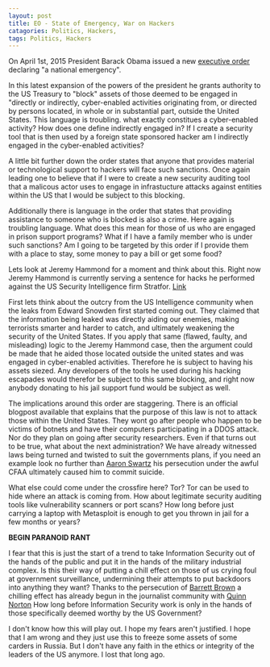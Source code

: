 ```yaml
---
layout: post
title: EO - State of Emergency, War on Hackers
catagories: Politics, Hackers,
tags: Politics, Hackers
---
```

On April 1st, 2015 President Barack Obama issued a new [executive order](https://www.whitehouse.gov/the-press-office/2015/04/01/executive-order-blocking-property-certain-persons-engaging-significant-m) declaring "a national emergency".

In this latest expansion of the powers of the president he grants authority to the US Treasury to "block" assets of those deemed to be engaged in "directly or indirectly, cyber-enabled activities originating from, or directed by persons located, in whole or in substantial part, outside the United States. This language is troubling. what exactly constitues a cyber-enabled activity? How does one define indirectly engaged in? If I create a security tool that is then used by a foreign state sponsored hacker am I indirectly engaged in the cyber-enabled activities?

A little bit further down the order states that anyone that provides material or technological support to hackers will face such sanctions. Once again leading one to believe that if I were to create a new security auditing tool that a malicous actor uses to engage in infrastucture attacks against entities within the US that I would be subject to this blocking. 

Additionally there is language in the order that states that providing assistance to someone who is blocked is also a crime. Here again is troubling language. What does this mean for those of us who are engaged in prison support programs? What if I have a family member who is under such sanctions? Am I going to be targeted by this order if I provide them with a place to stay, some money to pay a bill or get some food? 

Lets look at Jeremy Hammond for a moment and think about this. Right now Jeremy Hammond is currently serving a sentence for hacks he performed against the US Security Intelligence firm Stratfor. [Link](http://www.theguardian.com/technology/2013/nov/15/jeremy-hammond-anonymous-hacker-sentenced) 

First lets think about the outcry from the US Intelligence community when the leaks from Edward Snowden first started coming out. They claimed that the information being leaked was directly aiding our enemies, making terrorists smarter and harder to catch, and ultimately weakening the security of the United States. If you apply that same (flawed, faulty, and misleading) logic to the Jeremy Hammond case, then the argument could be made that he aided those located outside the united states and was engaged in cyber-enabled activities. Therefore he is subject to having his assets siezed. Any developers of the tools he used during his hacking escapades would therefor be subject to this same blocking, and right now anybody donating to his jail support fund would be subject as well.

The implications around this order are staggering. There is an official blogpost available that explains that the purpose of this law is not to attack those within the United States. They wont go after people who happen to be victims of botnets and have their computers participating in a DDOS attack. Nor do they plan on going after security researchers. Even if that turns out to be true, what about the next administration? We have already witnessed laws being turned and twisted to suit the governments plans, if you need an example look no further than [Aaron Swartz](https://en.wikipedia.org/wiki/Aaron_Swartz) his persecution under the awful CFAA ultimately caused him to commit suicide. 

What else could come under the crossfire here? Tor? Tor can be used to hide where an attack is coming from. How about legitimate security auditing tools like vulnerability scanners or port scans? How long before just carrying a laptop with Metasploit is enough to get you thrown in jail for a few months or years?

**BEGIN PARANOID RANT**

I fear that this is just the start of a trend to take Information Security out of the hands of the public and put it in the hands of the military industrial complex. Is this their way of putting a chill effect on those of us crying foul at government surveillance, undermining their attempts to put backdoors into anything they want? Thanks to the persecution of [Barrett Brown](http://www.thenation.com/article/174851/strange-case-barrett-brown) a chilling effect has already begun in the journalist community with [Quinn Norton](https://medium.com/message/we-should-all-step-back-from-security-journalism-e474cd67e2fa?source=latest) How long before Information Security work is only in the hands of those specifically deemed worthy by the US Government?

I don't know how this will play out. I hope my fears aren't justified. I hope that I am wrong and they just use this to freeze some assets of some carders in Russia. But I don't have any faith in the ethics or integrity of the leaders of the US anymore. I lost that long ago.
